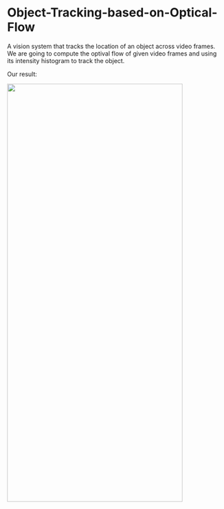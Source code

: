 # Object-Tracking-based-on-Optical-Flow

A vision system that tracks the location of an object across video frames. We are going to compute the optival flow of given video frames and using its intensity histogram to track the object.

Our result:

<img src="./result.gif" width=90% height=50%>
